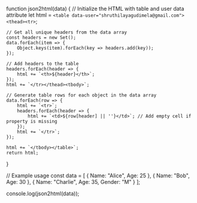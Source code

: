 
function json2html(data) {
    // Initialize the HTML with table and user data attribute
    let html = `<table data-user="shruthilayagudimela@gmail.com"><thead><tr>`;

    // Get all unique headers from the data array
    const headers = new Set();
    data.forEach(item => {
        Object.keys(item).forEach(key => headers.add(key));
    });

    // Add headers to the table
    headers.forEach(header => {
        html += `<th>${header}</th>`;
    });
    html += `</tr></thead><tbody>`;

    // Generate table rows for each object in the data array
    data.forEach(row => {
        html += `<tr>`;
        headers.forEach(header => {
            html += `<td>${row[header] || ''}</td>`; // Add empty cell if property is missing
        });
        html += `</tr>`;
    });

    html += `</tbody></table>`;
    return html;
}

// Example usage
const data = [
    { Name: "Alice", Age: 25 },
    { Name: "Bob", Age: 30 },
    { Name: "Charlie", Age: 35, Gender: "M" }
];

console.log(json2html(data)); 
